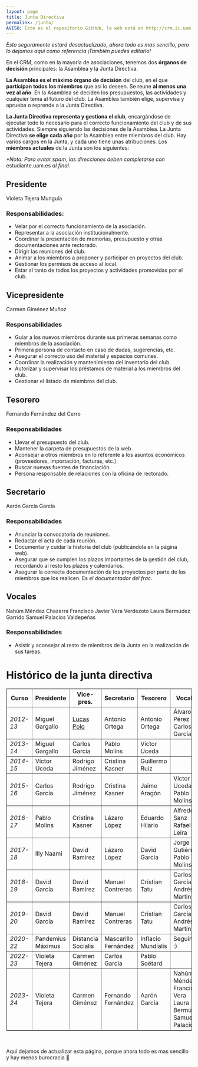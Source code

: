 ```yaml
---
layout: page
title: Junta Directiva 
permalink: /junta/
AVISO: Éste es el repositorio GitHub, la web está en http://crm.ii.uam.es/
---
```


_Esto seguramente estará desactualizado, ahora todo es mas sencillo, pero lo dejamos aquí como referencia ¡También puedes editarlo!_

En el CRM, como en la mayoría de asociaciones, tenemos dos **órganos de decisión** principales: la Asamblea y la Junta Directiva.

**La Asamblea es el máximo órgano de decisión** del club, en el que **participan todos los miembros** que así lo deseen. Se reune **al menos una vez al año**. En la Asamblea se deciden los presupuestos, las actividades y cualquier tema al futuro del club. La Asamblea también elige, supervisa y aprueba o reprende a la Junta Directiva.

**La Junta Directiva representa y gestiona el club**, encargándose de ejecutar todo lo necesario para el correcto funcionamiento del club y de sus actividades. Siempre siguiendo las decisiones de la Asamblea. La Junta Directiva **se elige cada año** por la Asamblea entre miembros del club. Hay varios cargos en la Junta, y cada uno tiene unas atribuciones. Los **miembros actuales** de la Junta son los siguientes:

_*Nota: Para evitar spam, las direcciones deben completarse con_ estudiante.uam.es _al final._

## Presidente

Violeta Tejera Munguía

### Responsabilidades:

* Velar por el correcto funcionamiento de la asociación.
* Representar a la asociación institucionalmente.
* Coordinar la presentación de memorias, presupuesto y otras documentaciones ante rectorado.
* Dirigir las reuniones del club.
* Animar a los miembros a  proponer y participar en proyectos del club.
* Gestionar los permisos de acceso al local.
* Estar al tanto de todos los proyectos y actividades promovidas por el club.

## Vicepresidente

Carmen Giménez Muñoz

### Responsabilidades

* Guiar a los nuevos miembros durante sus primeras semanas como miembros de la 
asociación.
* Primera persona de contacto en caso de dudas, sugerencias, etc.
* Asegurar el correcto uso del material y espacios comunes.
* Coordinar la realización y mantenimiento del inventario del club.
* Autorizar y supervisar los préstamos de material a los miembros del club.
* Gestionar el listado de miembros del club.

## Tesorero

Fernando Fernández del Cerro

### Responsabilidades

* Llevar el presupuesto del club.
* Mantener la carpeta de presupuestos de la web.
* Aconsejar a otros miembros en lo referente a los asuntos económicos (proveedores, importación, facturas, etc.)
* Buscar nuevas fuentes de financiación.
* Persona responsable de relaciones con la oficina de rectorado.

## Secretario

Aarón García García

### Responsabilidades

* Anunciar la convocatoria de reuniones.
* Redactar el acta de cada reunión.
* Documentar y cuidar la historia del club (publicándola en la página web).
* Asegurar que se cumplen los plazos importantes de la gestión del club, recordando al resto los plazos y calendarios.
* Asegurar la correcta documentación de los proyectos por parte de los miembros que los realicen. Es *el documentador del frac*.

## Vocales

Nahúm Méndez Chazarra
Francisco Javier Vera Verdezoto
Laura Bermúdez Garrido
Samuel Palacios Valdepeñas

### Responsabilidades

* Asistir y aconsejar al resto de miembros de la Junta en la realización de sus tareas.

Histórico de la junta directiva
==

<table border="1px" width="100%">
  <tr>
    <th>Curso</th>
    <th>Presidente</th>
    <th>Vice-pres.</th>
    <th>Secretario</th>
    <th>Tesorero</th>
    <th>Vocales</th>
  </tr>
  <tr>
    <td><i>2012-13</i></td>
    <td>Miguel Gargallo</td> <!--Presidente-->
    <td><a href="http://lucaspolo.eu">Lucas Polo</a></td> <!--Vice-presidente-->
    <td>Antonio Ortega</td> <!--Secretario-->
    <td>Antonio Ortega</td> <!--Tesorero-->
    <td>Álvaro Pérez<br/>Carlos García</td> <!--Vocales-->
  </tr>
  <tr>
    <td><i>2013-14</i></td>
    <td>Miguel Gargallo</td> <!--Presidente-->
    <td>Carlos García</td> <!--Vice-presidente-->
    <td>Pablo Molins</td> <!--Secretario-->
    <td>Víctor Uceda</td> <!--Tesorero-->
    <td></td> <!--Vocales-->
  </tr>
  <tr>
    <td><i>2014-15</i></td>
    <td>Víctor Uceda</td> <!--Presidente-->
    <td>Rodrigo Jiménez</td> <!--Vice-presidente-->
    <td>Cristina Kasner</td> <!--Secretario-->
    <td>Guillermo Ruíz</td> <!--Tesorero-->
    <td></td> <!--Vocales-->
  </tr>
  <tr>
    <td><i>2015-16</i></td>
    <td>Carlos García</td> <!--Presidente-->
    <td>Rodrigo Jiménez</td> <!--Vice-presidente-->
    <td>Cristina Kasner</td> <!--Secretario-->
    <td>Jaime Aragón</td> <!--Tesorero-->
    <td>Víctor Uceda<br/>Pablo Molins</td> <!--Vocales-->
  </tr>
  <tr>
    <td><i>2016-17</i></td>
    <td>Pablo Molins</td> <!--Presidente-->
    <td>Cristina Kasner</td> <!--Vice-presidente-->
    <td>Lázaro López</td> <!--Secretario-->
    <td>Eduardo Hilario</td> <!--Tesorero-->
    <td>Alfredo Sanz<br/>Rafael Leira</td> <!--Vocales-->
  </tr>
  <tr>
    <td><i>2017-18</i></td>
    <td>Illy Naami</td> <!--Presidente-->
    <td>David Ramírez</td> <!--Vice-presidente-->
    <td>Lázaro López</td> <!--Secretario-->
    <td>David García</td> <!--Tesorero-->
    <td>Jorge Gutiérrez<br/>Pablo Molins</td> <!--Vocales-->
  </tr>
  <tr>
    <td><i>2018-19</i></td>
    <td>David García</td> <!--Presidente-->
    <td>David Ramírez</td> <!--Vice-presidente-->
    <td>Manuel Contreras</td> <!--Secretario-->
    <td>Cristian Tatu</td> <!--Tesorero-->
    <td>Carlos García<br/>Andrés Martini</td> <!--Vocales-->
  </tr>
  <tr>
    <td><i>2019-20</i></td>
    <td>David García</td> <!--Presidente-->
    <td>David Ramírez</td> <!--Vice-presidente-->
    <td>Manuel Contreras</td> <!--Secretario-->
    <td>Cristian Tatu</td> <!--Tesorero-->
    <td>Carlos García<br/>Andrés Martini</td> <!--Vocales-->
  </tr>
  <tr>
    <td><i>2020-22</i></td>
    <td>Pandemius Máximus</td> <!--Presidente-->
    <td>Distancia Socialis</td> <!--Vice-presidente-->
    <td>Mascarillo Fernández</td> <!--Secretario-->
    <td>Inflacio Mundialis</td> <!--Tesorero-->
    <td>Seguimos :)</td> <!--Vocales-->
  </tr>
  <tr>
    <td><i>2022-23</i></td>
    <td>Violeta Tejera</td> <!--Presidente-->
    <td>Carmen Giménez</td> <!--Vice-presidente-->
    <td>Carlos García</td> <!--Secretario-->
    <td>Pablo Soëtard</td> <!--Tesorero-->
  </tr>
  <tr>
    <td><i>2023-24</i></td>
    <td>Violeta Tejera</td> <!--Presidente-->
    <td>Carmen Giménez</td> <!--Vice-presidente-->
    <td>Fernando Fernández</td> <!--Secretario-->
    <td>Aarón García</td> <!--Tesorero-->
    <td>Nahúm Méndez<br/>Francisco Vera<br/>Laura Bermúdez<br/>Samuel Palacios</td>
  </tr>
</table>
<br/>

Aquí dejamos de actualizar esta página, porque ahora todo es mas sencillo y hay menos burocracia 🎉
